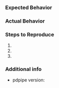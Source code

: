 ### Expected Behavior

### Actual Behavior

### Steps to Reproduce

1.
2.
3.

### Additional info

- pdpipe version:
